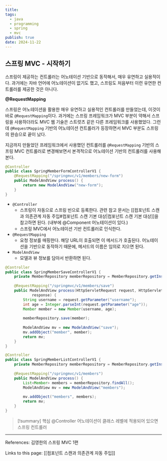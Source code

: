 ```yaml
---
title: 
tags:
  - java
  - programming
  - spring
  - mvc
publish: true
date: 2024-11-22
---
```

## 스프링 MVC - 시작하기
스프링이 제공하는 컨트롤러는 어노테이션 기반으로 동작해서, 매우 유연하고 실용적이다. 과거에는 자바 언어에 어노테이션이 없기도 했고, 스프링도 처음부터 이런 유연한 컨트롤러를 제공한 것은 아니다.

**@RequestMapping**

스프링은 어노테이션을 활용한 매우 유연하고 실용적인 컨트롤러를 만들었는데, 이것이 바로 `@RequestMapping`이다. 과거에는 스프링 프레임워크가 MVC 부분이 약해서 스프링을 사용하더라도 MVC 웹 기술은 스트럿츠 같은 다른 프레임워크를 사용했었다. 그런데 `@RequestMapping` 기반의 어노테이션 컨트롤러가 등장하면서 MVC 부분도 스프링의 완승으로 끝이 났다.

지금까지 만들었던 프레임워크에서 사용했던 컨트롤러를 `@RequestMapping` 기반의 스프링 MVC 컨트롤러로 변경해보면서 본격적으로 어노테이션 기반의 컨트롤러를 사용해본다.

```java title="SpringMemberFormControllerV1.java"
@Controller  
public class SpringMemberFormControllerV1 {  
    @RequestMapping("/springmvc/v1/members/new-form")  
    public ModelAndView process() {  
        return new ModelAndView("new-form");  
    }  
}
```

- `@Controller`
	- 스프링이 자동으로 스프링 빈으로 등록한다. 관련 참고 문서는 [[컴포넌트 스캔과 의존관계 자동 주입#컴포넌트 스캔 기본 대상|컴포넌트 스캔 기본 대상]]을 참고하면 된다. (내부에 @Component 어노테이션이 있다.)
	- 스프링 MVC에서 어노테이션 기반 컨트롤러로 인식한다.
- `@RequestMapping`
	- 요청 정보를 매핑한다. 해당 URL이 호출되면 이 메서드가 호출된다. 어노테이션을 기반으로 동작하기 때문에, 메서드의 이름은 임의로 지으면 된다.
- `ModelAndView`
	- 모델과 뷰 정보를 담아서 반환하면 된다.


```java title="SpringMemberSaveControllerV1.java"
@Controller  
public class SpringMemberSaveControllerV1 {  
    private MemberRepository memberRepository = MemberRepository.getInstance();  
  
    @RequestMapping("/springmvc/v1/members/save")  
    public ModelAndView process(HttpServletRequest request, HttpServletResponse  
            response) {  
        String username = request.getParameter("username");  
        int age = Integer.parseInt(request.getParameter("age"));  
        Member member = new Member(username, age);  
  
        memberRepository.save(member);  
  
        ModelAndView mv = new ModelAndView("save");  
        mv.addObject("member", member);  
        return mv;  
    }  
}
```


```java title="SpringMemberListControllerV1.java"
@Controller  
public class SpringMemberListControllerV1 {  
    private MemberRepository memberRepository = MemberRepository.getInstance();  
  
    @RequestMapping("/springmvc/v1/members")  
    public ModelAndView process() {  
        List<Member> members = memberRepository.findAll();  
        ModelAndView mv = new ModelAndView("members");  
  
        mv.addObject("members", members);  
        return mv;  
    }  
}
```

> [!summary] 핵심
> @Controller 어노테이션이 클래스 레벨에 적용되어 있으면 스프링 컨트롤러
---
References: 김영한의 스프링 MVC 1편

Links to this page: [[컴포넌트 스캔과 의존관계 자동 주입]]